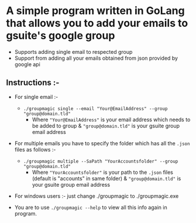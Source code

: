 A simple program written in GoLang that allows you to add your emails to gsuite's google group
= 


- Supports adding single email to respected group
- Support from adding all your emails obtained from json provided by google api

 
 Instructions :-
-
 - For single email :-
    +  `./groupmagic single --email "Your@EmailAddress" --group "group@domain.tld"`
        + Where `"Your@EmailAddress"`   is your email address which needs to be added to group & `"group@domain.tld"` is your gsuite group email address
 
-  For multiple emails you have to specify the folder which has all the `.json` files as follows :-
     +  `./groupmagic multiple --SaPath "YourAccountsfolder" --group "group@domain.tld"`
        + Where `"YourAccountsfolder"` is your path to the `.json` files  (default is "accounts" in same folder) & `"group@domain.tld"` is your gsuite group email address

- For windows users :- just change ./groupmagic to ./groupmagic.exe

- You are to use `./groupmagic --help` to view all this info again in program.



